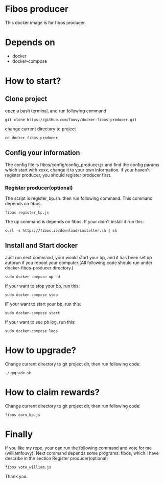 Fibos producer
===
This docker image is for fibos producer.
# Depends on
* docker
* docker-compose
# How to start?
## Clone project
open a bash terminal, and run following command
```
git clone https://github.com/fouvy/docker-fibos-producer.git
```
change current directory to project
```
cd docker-fibos-producer
```
## Config your information
The config file is fibos/config/config_producer.js and find the config params which start with xxxx, change it to your own information. 
If your haven't register producer, you should register producer first.
### Register producer(optional)
The script is register_bp.sh. then run following command. This command depends on fibos
```
fibos register_bp.js
```
The up command is depends on fibos. If your didn't install it run this:
```
curl -s https://fibos.io/download/installer.sh | sh
```
## Install and Start docker
Just run next command, your would start your bp, and it has been set up autorun if you reboot your computer.(All following code should run under docker-fibos-producer directory.)
```
sudo docker-compose up -d
```
If your want to stop your bp, run this:
```
sudo docker-compose stop
```
IF your want to start your bp, run this:
```
sudo docker-compose start
```
If your want to see pb log, run this:
```
sudo docker-compose logs
```
# How to upgrade?
Change current directory to git project dir, then run following code:
```
./upgrade.sh
```
# How to claim rewards?
Change current directory to git project dir, then run following code:
```
fibos earn_bp.js
```
# Finally
If you like my repo, your can run the following command and vote for me (williamfouvy).  Next command depends some programs: fibos, which I have describe in the section Register producer(optional)
```
fibos vote_william.js
```
Thank you.
